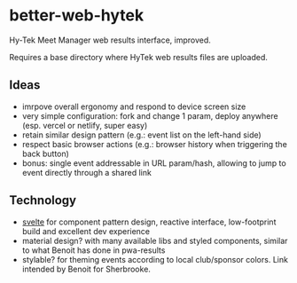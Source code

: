 # better-web-hytek
Hy-Tek Meet Manager web results interface, improved.

Requires a base directory where HyTek web results files are uploaded.

## Ideas

- imrpove overall ergonomy and respond to device screen size
- very simple configuration: fork and change 1 param, deploy anywhere (esp. vercel or netlify, super easy)
- retain similar design pattern (e.g.: event list on the left-hand side)
- respect basic browser actions (e.g.: browser history when triggering the back button)
- bonus: single event addressable in URL param/hash, allowing to jump to event directly through a shared link

## Technology

- [svelte](https://svelte.dev/) for component pattern design, reactive interface, low-footprint build and excellent dev experience
- material design? with many available libs and styled components, similar to what Benoit has done in pwa-results
- stylable? for theming events according to local club/sponsor colors. Link intended by Benoit for Sherbrooke.
